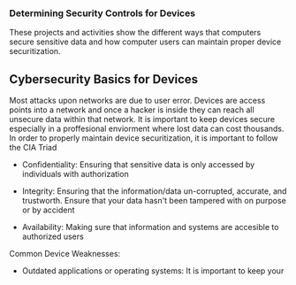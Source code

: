 ### Determining Security Controls for Devices

These projects and activities show the different ways that computers secure sensitive data and how computer users can maintain proper device securitization.

## Cybersecurity Basics for Devices

Most attacks upon networks are due to user error. Devices are access points into a network and once a hacker is inside they can reach all unsecure data within that network. It is important to keep devices secure especially in a proffesional enviorment where lost data can cost thousands. 
In order to properly maintain device securitization, it is important to follow the CIA Triad

- Confidentiality: Ensuring that sensitive data is only accessed by individuals with authorization

- Integrity: Ensuring that the information/data un-corrupted, accurate, and trustworth. Ensure that your data hasn't been tampered with on purpose or by accident

- Availability: Making sure that information and systems are accesible to authorized users

Common Device Weaknesses:

- Outdated applications or operating systems: It is important to keep your 
